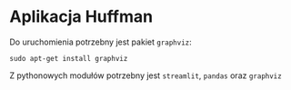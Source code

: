 # Aplikacja Huffman

Do uruchomienia potrzebny jest pakiet `graphviz`: 

```shell
sudo apt-get install graphviz
```

Z pythonowych modułów potrzebny jest `streamlit`, `pandas` oraz `graphviz`
